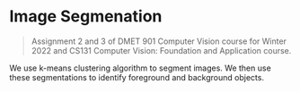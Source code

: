 # Image Segmenation

> Assignment 2 and 3 of DMET 901 Computer Vision course for Winter 2022 and CS131 Computer Vision: Foundation and Application course.

We use k-means clustering algorithm to segment images. We then use these segmentations to identify foreground and background objects.



